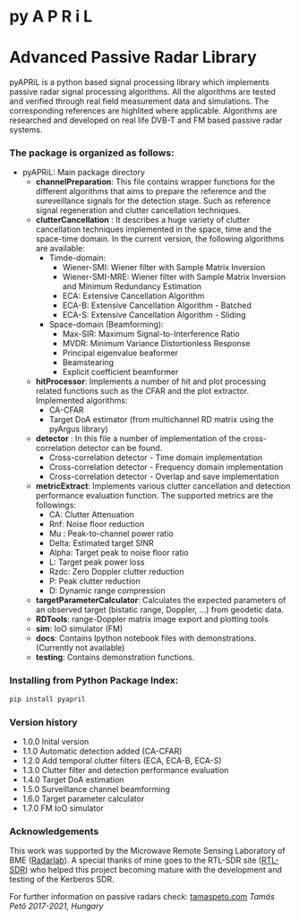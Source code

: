 # py A          P         R      i  L

# Advanced   Passive   Radar     Library

pyAPRiL is a python based signal processing library which implements passive radar signal processing algorithms. All the algorithms are tested and verified through real field measurement data and simulations. The corresponding references are highlited where applicable. Algorithms are researched and developed on real life DVB-T and FM
based passive radar systems.

### The package is organized as follows:

* pyAPRiL: Main package directory
	* **channelPreparation**: This file contains wrapper functions for the different algorithms that aims to prepare the  reference and the sureveillance signals for the detection stage. Such as reference signal regeneration and clutter cancellation techniques.
	* **clutterCancellation** : It describes a huge variety of clutter cancellation techniques implemented in the space, time and the space-time domain. In the current version, the following algorithms are available:
	    * Timde-domain: 
	        * Wiener-SMI: Wiener filter with Sample Matrix Inversion
	        * Wiener-SMI-MRE: Wiener filter with Sample Matrix Inversion and Minimum Redundancy Estimation
	        * ECA: Extensive Cancellation Algorithm
	        * ECA-B: Extensive Cancellation Algorithm - Batched
	        * ECA-S: Extensive Cancellation Algorithm - Sliding
	    * Space-domain (Beamforming):
	        *    Max-SIR: Maximum Signal-to-Interference Ratio
	        *    MVDR: Minimum Variance Distortionless Response
	        *    Principal eigenvalue beaformer
	        *    Beamstearing
	        *    Explicit coefficient beamformer
	* **hitProcessor**: Implements a number of hit and plot processing related functions such as the CFAR and the plot extractor. Implemented algorithms:
	    * CA-CFAR
	    *  Target DoA estimator (from multichannel RD matrix using the pyArgus library)
	* **detector** : In this file a number of implementation of the cross-correlation detector can be found.
	    * Cross-correlation detector - Time domain implementation
	    * Cross-correlation detector - Frequency domain implementation
	    * Cross-correlation detector - Overlap and save implementation
	* **metricExtract**: Implements various clutter cancellation and detection performance evaluation function. The supported metrics are the followings:
	    * CA: Clutter Attenuation
	    * Rnf: Noise floor reduction
	    * Mu : Peak-to-channel power ratio
	    * Delta: Estimated target SINR
	    * Alpha: Target peak to noise floor ratio
	    * L: Target peak power loss
	    * Rzdc: Zero Doppler clutter reduction
	    * P: Peak clutter reduction
	    * D: Dynamic range compression
	* **targetParameterCalculator**: Calculates the expected parameters of an observed target (bistatic range, Doppler, ...) from geodetic data.
	* **RDTools**: range-Doppler matrix image export and plotting tools
	* **sim**: IoO simulator (FM)
	* **docs**: Contains Ipython notebook files with demonstrations. (Currently not available)
	* **testing**: Contains demonstration functions.

### Installing from Python Package Index:
```python
pip install pyapril
```

### Version history
* 1.0.0 Inital version
* 1.1.0 Automatic detection added (CA-CFAR)
* 1.2.0 Add temporal clutter filters (ECA, ECA-B, ECA-S)
* 1.3.0 Clutter filter and detection performance evaluation
* 1.4.0 Target DoA estimation
* 1.5.0 Surveillance channel beamforming
* 1.6.0 Target parameter calculator
* 1.7.0 FM IoO simulator
### Acknowledgements
This work was supported by the Microwave Remote Sensing Laboratory of BME ([Radarlab](http://radarlab.mht.bme.hu)). A special thanks of mine goes to the  RTL-SDR site ([RTL-SDR](https://www.rtl-sdr.com/)) who helped this project becoming mature with the development and testing of the Kerberos SDR.


For further information on passive radars check: [tamaspeto.com](https://tamaspeto.com)
*Tamás Pető*
*2017-2021, Hungary*



